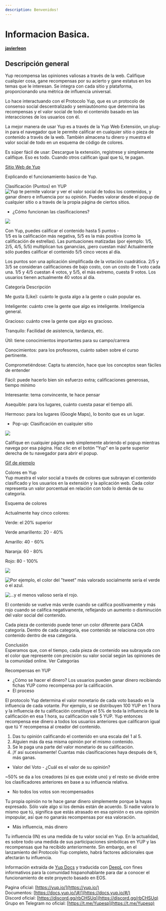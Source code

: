 ```yaml
---
description: Benvenidos!
---
```


# Informacion Basica.

[**javierleon**](https://hive.blog/@javierleon)

## Descripción general

Yup recompensa las opiniones valiosas a través de la web. Califique cualquier cosa, gane recompensas por su acierto y gane estatus en los temas que le interesan. Se integra con cada sitio y plataforma, proporcionando una métrica de influencia universal.

Lo hace interactuando con el Protocolo Yup, que es un protocolo de consenso social descentralizado y semiautónomo que determina las recompensas y el valor social de todo el contenido basado en las interacciones de los usuarios con él.

La mejor manera de usar Yup es a través de la Yup Web Extensión, un plug-in para el navegador que le permite calificar en cualquier sitio o pieza de contenido a través de la web. También almacena tu dinero y muestra el valor social de todo en un esquema de código de colores.

Es súper fácil de usar: Descargue la extensión, regístrese y simplemente califique. Eso es todo. Cuando otros califican igual que tú, te pagan.

[Sitio Web de Yup](https://yup.io/)

Explicando el funcionamiento basico de Yup.

Clasificación \(Puntos\) en YUP  
![Yup te permite valorar y ver el valor social de todos los contenidos, y ganar dinero e influencia por su opini&#xF3;n. Puedes valorar desde el popup de cualquier sitio o a trav&#xE9;s de la propia p&#xE1;gina de ciertos sitios.](https://images.hive.blog/768x0/https://docs.yup.io/media/dotsw.png)

* ¿Cómo funcionan las clasificaciones?

![](https://images.hive.blog/768x0/https://docs.yup.io/media/dotgraphw.png)

Con Yup, puedes calificar el contenido hasta 5 puntos -  
1/5 es la calificación más negativa, 5/5 es la más positiva \(como la calificación de estrellas\). Las puntuaciones matizadas \(por ejemplo: 1/5, 2/5, 4/5, 5/5\) multiplican tus ganancias, ¡pero cuestan más! Actualmente sólo puedes calificar el contenido 5/5 cinco veces al día.

Los puntos son una aplicación simplificada de la votación cuadrática. 2/5 y 3/5 se consideran calificaciones de bajo costo, con un costo de 1 voto cada una. 1/5 y 4/5 cuestan 4 votos, y 5/5, el más extremo, cuesta 9 votos. Los usuarios tienen actualmente 40 votos al día.

Categoría Descripción

Me gusta \(Like\): cuánto le gusta algo a la gente o cuán popular es.

Inteligente: cuánto cree la gente que algo es inteligente. Inteligencia general.

Gracioso: cuánto cree la gente que algo es gracioso.

Tranquilo: Facilidad de asistencia, tardanza, etc.

Útil: tiene conocimientos importantes para su campo/carrera

Conocimientos: para los profesores, cuánto saben sobre el curso pertinente.

Comprometiéndose: Capta tu atención, hace que los conceptos sean fáciles de entender

Fácil: puede hacerlo bien sin esfuerzo extra; calificaciones generosas, tiempo mínimo

Interesante: tema convincente, te hace pensar

Asequible: para los lugares, cuánto cuesta pasar el tiempo allí.

Hermoso: para los lugares \(Google Maps\), lo bonito que es un lugar.

* Pop-up: Clasificación en cualquier sitio

![](https://images.hive.blog/768x0/https://telegra.ph/file/db60eebabe4ee523d1c66.png)

Califique en cualquier página web simplemente abriendo el popup mientras navega por esa página. Haz clic en el botón "Yup" en la parte superior derecha de tu navegador para abrir el popup.

[Gif de ejemplo](https://docs.yup.io/media/twitdemo.gif)

Colores en Yup  
Yup muestra el valor social a través de colores que subrayan el contenido clasificado y los usuarios en la extensión y la aplicación web. Cada color representa un valor porcentual en relación con todo lo demás de su categoría.

Esquema de colores

Actualmente hay cinco colores:

Verde: el 20% superior

Verde amarillento: 20 - 40%

Amarillo: 40 - 60%

Naranja: 60 - 80%

Rojo: 80 - 100%

![](https://images.hive.blog/768x0/https://docs.yup.io/media/spectrum.png)

![Por ejemplo, el color del &quot;tweet&quot; m&#xE1;s valorado socialmente ser&#xED;a el verde o el azul.](https://images.hive.blog/768x0/https://docs.yup.io/media/blue.png)

![...y el menos valioso ser&#xED;a el rojo.](https://images.hive.blog/768x0/https://docs.yup.io/media/orange.png)

El contenido se vuelve más verde cuando se califica positivamente y más rojo cuando se califica negativamente, reflejando un aumento o disminución del valor social del contenido.

Cada pieza de contenido puede tener un color diferente para CADA categoría. Dentro de cada categoría, ese contenido se relaciona con otro contenido dentro de esa categoría.

Conclusión  
Esperamos que, con el tiempo, cada pieza de contenido sea subrayada con el color que represente con precisión su valor social según las opiniones de la comunidad online. Ver Categorías

Recompensas en YUP

* ¿Cómo se hacer el dinero? Los usuarios pueden ganar dinero recibiendo fichas YUP como recompensa por la calificación.
* El proceso

El protocolo Yup determina el valor monetario de cada voto basado en la influencia de cada votante. Por ejemplo, si se distribuyen 100 YUP en 1 hora y la influencia de tu calificación constituye el 5% de toda la influencia de la calificación en esa 1 hora, su calificación vale 5 YUP. Yup entonces recompensa ese dinero a todos los usuarios anteriores que calificaron igual que tú Y recompensa al creador del contenido.

1. Das tu opinión calificando el contenido en una escala del 1 al 5.
2. Alguien más da esa misma opinión por el mismo contenido.
3. Se le paga una parte del valor monetario de su calificación.
4. ¡Y así sucesivamente! Cuantas más clasificaciones haya después de ti, más ganas.

* Valor del Voto - ¿Cuál es el valor de su opinión?

~50% se da a los creadores \(si es que existe uno\) y el resto se divide entre los clasificadores anteriores en base a su influencia relativa.

* No todos los votos son recompensados

Tu propia opinión no te hace ganar dinero simplemente porque la hayas expresado. Sólo vale algo si los demás están de acuerdo. Si nadie valora lo mismo que tú, significa que estás atrasado en esa opinión o es una opinión impopular, así que no ganarás recompensas por esa valoración.

* Más influencia, más dinero

Tu influencia \(IN\) es una medida de tu valor social en Yup. En la actualidad, es sobre todo una medida de sus participaciones simbólicas en YUP y las recompensas que ha recibido anteriormente. Sin embargo, en el lanzamiento del Protocolo Yup completo, habrá factores adicionales que afectarán tu influencia.

Información extraída de [Yup Docs](https://docs.yup.io/#/) y traducida con [DeepL](https://www.deepl.com/) con fines informativos para la comunidad hispanohablante para dar a conocer el funcionamiento de este proyecto basado en EOS.

Pagina oficial: [https://yup.io/](https://yup.io/)  
Documentos: [https://docs.yup.io/\#/](https://docs.yup.io/#/)  
Discord oficial: [https://discord.gg/rbCHSUq](https://discord.gg/rbCHSUq)  
Grupo en Telegram no oficial: [https://t.me/Yupesp](https://t.me/Yupesp)

